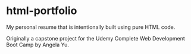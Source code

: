 # html-portfolio
My personal resume that is intentionally built using pure HTML code.

Originally a capstone project for the Udemy Complete Web Development Boot Camp by Angela Yu.